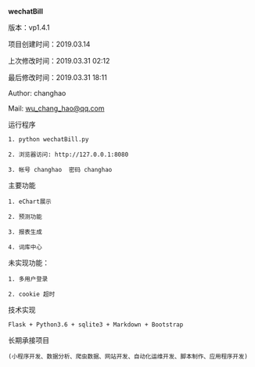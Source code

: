 
**wechatBill**  
  
  版本：vp1.4.1

  项目创建时间：2019.03.14

  上次修改时间：2019.03.31 02:12

  最后修改时间：2019.03.31 18:11

  Author: changhao

  Mail: wu_chang_hao@qq.com
  

  
运行程序
  
    1. python wechatBill.py
  
    2. 浏览器访问: http://127.0.0.1:8080
  
    3. 帐号 changhao  密码 changhao
  

  
主要功能
  
    1. eChart展示
  
    2. 预测功能
  
    3. 报表生成
  
    4. 词库中心
  


未实现功能：
  
    1. 多用户登录
  
    2. cookie 超时
  

技术实现
  
    Flask + Python3.6 + sqlite3 + Markdown + Bootstrap
  

  
长期承接项目
  
    (小程序开发、数据分析、爬虫数据、网站开发、自动化运维开发、脚本制作、应用程序开发)
  
